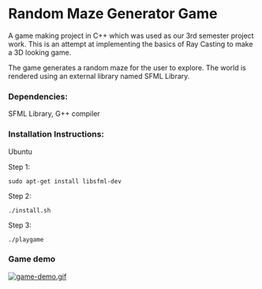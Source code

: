 # Random Maze Generator Game 
A game making project in C++ which was used as our 3rd semester project work.
This is an attempt at implementing the basics of Ray Casting to make a 3D looking game.

The game generates a random maze for the user to explore. 
The world is rendered using an external library named SFML Library.

### Dependencies:
 SFML Library, G++ compiler

### Installation Instructions:
 Ubuntu
 
 Step 1:
    
    sudo apt-get install libsfml-dev
   
 Step 2:
 
    ./install.sh  
  
 Step 3:
 
    ./playgame
  
  
### Game demo 

[![game-demo.gif](https://s6.gifyu.com/images/game-demo.gif)](https://gifyu.com/image/1LK3)
